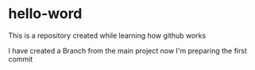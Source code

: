 # hello-word
This is a repository created while learning how github works

I have created a Branch from the main project
now I'm preparing the first commit
